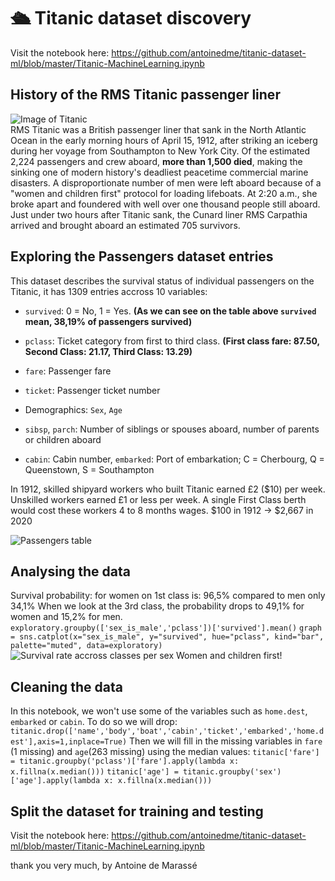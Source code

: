 # :passenger_ship: Titanic dataset discovery
Visit the notebook here: https://github.com/antoinedme/titanic-dataset-ml/blob/master/Titanic-MachineLearning.ipynb


## History of the RMS Titanic passenger liner
![Image of Titanic](https://titanichistoricalsociety.org/wp-content/uploads/2017/09/titanic_historical_society_homepage_harley_crossley.jpg?bd15df&bd15df)   
RMS Titanic was a British passenger liner that sank in the North Atlantic Ocean in the early morning hours of April 15, 1912, after striking an iceberg during her voyage from Southampton to New York City. 
Of the estimated 2,224 passengers and crew aboard, **more than 1,500 died**, making the sinking one of modern history's deadliest peacetime commercial marine disasters. 
A disproportionate number of men were left aboard because of a "women and children first" protocol for loading lifeboats. At 2:20 a.m., she broke apart and foundered with well over one thousand people still aboard. Just under two hours after Titanic sank, the Cunard liner RMS Carpathia arrived and brought aboard an estimated 705 survivors. 

## Exploring the Passengers dataset entries
This dataset describes the survival status of individual passengers on the Titanic, it has 1309 entries accross 10 variables:
- `survived`: 0 = No, 1 = Yes. **(As we can see on the table above `survived` mean, 38,19% of passengers survived)**

- `pclass`: Ticket category from first to third class. **(First class fare: 87.50, Second Class: 21.17, Third Class: 13.29)**
- `fare`: Passenger fare
- `ticket`: Passenger ticket number

- Demographics: `Sex`, `Age`
- `sibsp`, `parch`: Number of siblings or spouses aboard, number of parents or children aboard

- `cabin`: Cabin number, `embarked`: Port of embarkation; C = Cherbourg, Q = Queenstown, S = Southampton


In 1912, skilled shipyard workers who built Titanic earned £2 ($10) per week. Unskilled workers earned £1 or less per week. A single First Class berth would cost these workers 4 to 8 months wages. $100 in 1912 → $2,667 in 2020

![Passengers table](https://user-images.strikinglycdn.com/res/hrscywv4p/image/upload/c_limit,f_auto,h_2000,q_90,w_1200/107158/Screen_Shot_2015-08-03_at_1.57.45_AM_ibp1u8.png)   

## Analysing the data

Survival probability: for women on 1st class is: 96,5% compared to men only 34,1% When we look at the 3rd class, the probability drops to 49,1% for women and 15,2% for men. 
`exploratory.groupby(['sex_is_male','pclass'])['survived'].mean()`
`graph = sns.catplot(x="sex_is_male", y="survived", hue="pclass", kind="bar", palette="muted", data=exploratory)`
![Survival rate accross classes per sex](https://seaborn.pydata.org/_images/categorical_36_0.png)
Women and children first!

## Cleaning the data
In this notebook, we won't use some of the variables such as `home.dest`, `embarked` or `cabin`. To do so we will drop:
`titanic.drop(['name','body','boat','cabin','ticket','embarked','home.dest'],axis=1,inplace=True)`
Then we will fill in the missing variables in `fare` (1 missing) and `age`(263 missing) using the median values:
`titanic['fare'] = titanic.groupby('pclass')['fare'].apply(lambda x: x.fillna(x.median()))`
`titanic['age'] = titanic.groupby('sex')['age'].apply(lambda x: x.fillna(x.median()))`

## Split the dataset for training and testing

Visit the notebook here: https://github.com/antoinedme/titanic-dataset-ml/blob/master/Titanic-MachineLearning.ipynb

thank you very much, 
by Antoine de Marassé
